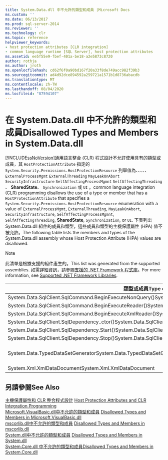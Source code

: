 ```yaml
---
title: System.Data.dll 中不允許的類型和成員 |Microsoft Docs
ms.custom: ''
ms.date: 06/13/2017
ms.prod: sql-server-2014
ms.reviewer: ''
ms.technology: clr
ms.topic: reference
helpviewer_keywords:
- host protection attributes [CLR integration]
- common language runtime [SQL Server], host protection attributes
ms.assetid: ee5f55e9-fbef-401a-be18-a2e5873c8720
author: rothja
ms.author: jroth
ms.openlocfilehash: cd62f6f0a90bd167f20a33f8de749acc982f39b3
ms.sourcegitcommit: ad4d92dce894592a259721a1571b1d8736abacdb
ms.translationtype: MT
ms.contentlocale: zh-TW
ms.lasthandoff: 08/04/2020
ms.locfileid: "87594107"
---
```

# <a name="disallowed-types-and-members-in-systemdatadll"></a><span data-ttu-id="d5490-102">在 System.Data.dll 中不允許的類型和成員</span><span class="sxs-lookup"><span data-stu-id="d5490-102">Disallowed Types and Members in System.Data.dll</span></span>
  [!INCLUDE[ssNoVersion](../../includes/ssnoversion-md.md)]<span data-ttu-id="d5490-103">通用語言整合 (CLR) 程式設計不允許使用具有的類型或成員，其 `HostProtectionAttribute` 指定的 `System.Security.Permissions.HostProtectionResource` 列舉值為、、、、、 `ExternalProcessMgmt` `ExternalThreading` `MayLeakOnAbort` `SecurityInfrastructure` `SelfAffectingProcessMgmnt` `SelfAffectingThreading` 、 **SharedState**、 `Synchronization` 或 `UI` 。</span><span class="sxs-lookup"><span data-stu-id="d5490-103">common language integration (CLR) programming disallows the use of a type or member that has a `HostProtectionAttribute` that specifies a `System.Security.Permissions.HostProtectionResource` enumeration with a value of `ExternalProcessMgmt`, `ExternalThreading`, `MayLeakOnAbort`, `SecurityInfrastructure`, `SelfAffectingProcessMgmnt`, `SelfAffectingThreading`, **SharedState**, `Synchronization`, or `UI`.</span></span> <span data-ttu-id="d5490-104">下表列出 System.Data.dll 組件的成員和類型，這些成員和類型的主機保護屬性 (HPA) 值不被允許。</span><span class="sxs-lookup"><span data-stu-id="d5490-104">The following table lists the members and types of the System.Data.dll assembly whose Host Protection Attribute (HPA) values are disallowed.</span></span>  
  
> [!NOTE]  
>  <span data-ttu-id="d5490-105">此清單是根據支援的組件產生的。</span><span class="sxs-lookup"><span data-stu-id="d5490-105">This list was generated from the supported assemblies.</span></span> <span data-ttu-id="d5490-106">如需詳細資訊，請參閱[支援的 .NET Framework 程式庫](../clr-integration/database-objects/supported-net-framework-libraries.md)。</span><span class="sxs-lookup"><span data-stu-id="d5490-106">For more information, see [Supported .NET Framework Libraries](../clr-integration/database-objects/supported-net-framework-libraries.md).</span></span>  
  
|<span data-ttu-id="d5490-107">類型或成員</span><span class="sxs-lookup"><span data-stu-id="d5490-107">Type or Member</span></span>|<span data-ttu-id="d5490-108">HPA 值</span><span class="sxs-lookup"><span data-stu-id="d5490-108">HPA Value(s)</span></span>|  
|--------------------|--------------------|  
|<span data-ttu-id="d5490-109">System.Data.SqlClient.SqlCommand.BeginExecuteNonQuery()</span><span class="sxs-lookup"><span data-stu-id="d5490-109">System.Data.SqlClient.SqlCommand.BeginExecuteNonQuery()</span></span>|<span data-ttu-id="d5490-110">ExternalThreading</span><span class="sxs-lookup"><span data-stu-id="d5490-110">ExternalThreading</span></span>|  
|<span data-ttu-id="d5490-111">System.Data.SqlClient.SqlCommand.BeginExecuteReader()</span><span class="sxs-lookup"><span data-stu-id="d5490-111">System.Data.SqlClient.SqlCommand.BeginExecuteReader()</span></span>|<span data-ttu-id="d5490-112">ExternalThreading</span><span class="sxs-lookup"><span data-stu-id="d5490-112">ExternalThreading</span></span>|  
|<span data-ttu-id="d5490-113">System.Data.SqlClient.SqlCommand.BeginExecuteXmlReader()</span><span class="sxs-lookup"><span data-stu-id="d5490-113">System.Data.SqlClient.SqlCommand.BeginExecuteXmlReader()</span></span>|<span data-ttu-id="d5490-114">ExternalThreading</span><span class="sxs-lookup"><span data-stu-id="d5490-114">ExternalThreading</span></span>|  
|<span data-ttu-id="d5490-115">System.Data.SqlClient.SqlDependency..ctor()</span><span class="sxs-lookup"><span data-stu-id="d5490-115">System.Data.SqlClient.SqlDependency..ctor()</span></span>|<span data-ttu-id="d5490-116">ExternalThreading</span><span class="sxs-lookup"><span data-stu-id="d5490-116">ExternalThreading</span></span>|  
|<span data-ttu-id="d5490-117">System.Data.SqlClient.SqlDependency.Start()</span><span class="sxs-lookup"><span data-stu-id="d5490-117">System.Data.SqlClient.SqlDependency.Start()</span></span>|<span data-ttu-id="d5490-118">ExternalThreading</span><span class="sxs-lookup"><span data-stu-id="d5490-118">ExternalThreading</span></span>|  
|<span data-ttu-id="d5490-119">System.Data.SqlClient.SqlDependency.Stop()</span><span class="sxs-lookup"><span data-stu-id="d5490-119">System.Data.SqlClient.SqlDependency.Stop()</span></span>|<span data-ttu-id="d5490-120">ExternalThreading</span><span class="sxs-lookup"><span data-stu-id="d5490-120">ExternalThreading</span></span>|  
|<span data-ttu-id="d5490-121">System.Data.TypedDataSetGenerator</span><span class="sxs-lookup"><span data-stu-id="d5490-121">System.Data.TypedDataSetGenerator</span></span>|<span data-ttu-id="d5490-122">SharedState、Synchronization</span><span class="sxs-lookup"><span data-stu-id="d5490-122">SharedState, Synchronization</span></span>|  
|<span data-ttu-id="d5490-123">System.Xml.XmlDataDocument</span><span class="sxs-lookup"><span data-stu-id="d5490-123">System.Xml.XmlDataDocument</span></span>|<span data-ttu-id="d5490-124">Synchronization</span><span class="sxs-lookup"><span data-stu-id="d5490-124">Synchronization</span></span>|  
  
## <a name="see-also"></a><span data-ttu-id="d5490-125">另請參閱</span><span class="sxs-lookup"><span data-stu-id="d5490-125">See Also</span></span>  
 <span data-ttu-id="d5490-126">[主機保護屬性和 CLR 整合程式設計](host-protection-attributes-and-clr-integration-programming.md) </span><span class="sxs-lookup"><span data-stu-id="d5490-126">[Host Protection Attributes and CLR Integration Programming](host-protection-attributes-and-clr-integration-programming.md) </span></span>  
 <span data-ttu-id="d5490-127">[Microsoft.VisualBasic.dll中不允許的類型和成員](disallowed-types-and-members-in-microsoft-visualbasic-dll.md) </span><span class="sxs-lookup"><span data-stu-id="d5490-127">[Disallowed Types and Members in Microsoft.VisualBasic.dll](disallowed-types-and-members-in-microsoft-visualbasic-dll.md) </span></span>  
 <span data-ttu-id="d5490-128">[mscorlib.dll中不允許的類型和成員](disallowed-types-and-members-in-mscorlib-dll.md) </span><span class="sxs-lookup"><span data-stu-id="d5490-128">[Disallowed Types and Members in mscorlib.dll](disallowed-types-and-members-in-mscorlib-dll.md) </span></span>  
 <span data-ttu-id="d5490-129">[System.dll中不允許的類型和成員](disallowed-types-and-members-in-system-dll.md) </span><span class="sxs-lookup"><span data-stu-id="d5490-129">[Disallowed Types and Members in System.dll](disallowed-types-and-members-in-system-dll.md) </span></span>  
 [<span data-ttu-id="d5490-130">System.Core.dll 中不允許的類型和成員</span><span class="sxs-lookup"><span data-stu-id="d5490-130">Disallowed Types and Members in System.Core.dll</span></span>](disallowed-types-and-members-in-system-core-dll.md)  
  
  
